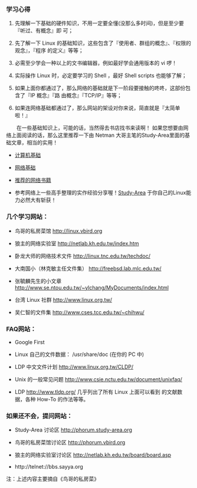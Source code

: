 ### 学习心得
1. 先理解一下基础的硬件知识，不用一定要全懂(没那么多时间)，但是至少要『听过、有概念』即 可；

2. 先了解一下 Linux 的基础知识，这些包含了『使用者、群组的概念』、『权限的观念』，『程序 的定义』等等；

3. 必需至少学会一种以上的文书编辑器，例如最好学会通用版本的 vi 啰！

4. 实际操作 Linux 时，必定要学习的 Shell ，最好 Shell scripts 也能够了解；

5. 如果上面你都通过了，那么网络的基础就是下一阶段要接触的咚咚，这部份包含了『IP 概念』『路 由概念』『TCP/IP』等等；

6. 如果连网络基础都通过了，那么网站的架设对你来说，简直就是『太简单啦！』

&emsp;&emsp;在一些基础知识上，可能的话，当然得去书店找书来读啊！ 如果您想要由网络上面阅读的话，那么这里推荐一下由 Netman 大哥主笔的Study-Area里面的基础文章，相当的实用！
    
* [计算机基础](http://www.study-area.org/compu/compu.htm)

* [网络基础](http://www.study-area.org/network/network.htm)

* [推荐的网络书籍](http://linux.vbird.org/linux_basic/0120howtolinux/0120howtolinux_1.php)

* 参考网络上一些高手整理的实作经验分享喔！[Study-Area](http://www.study-area.org) 于你自己的Linux能力必然大有斩获！

### 几个学习网站：

* 鸟哥的私房菜馆 http://linux.vbird.org

* 狼主的网络实验室 http://netlab.kh.edu.tw/index.htm

* 卧龙大师的网络技术文件 http://linux.tnc.edu.tw/techdoc/

* 大南国小（林克敏主任文件集） http://freebsd.lab.mlc.edu.tw/

* 张毓麟先生的小文章 http://www.se.ntou.edu.tw/~ylchang/MyDocuments/index.html

* 台湾 Linux 社群 http://www.linux.org.tw/

* 吴仁智的文件集 http://www.cses.tcc.edu.tw/~chihwu/


### FAQ网站：

* Google First

* Linux 自己的文件数据： /usr/share/doc (在你的 PC 中)

* LDP 中文文件计划 http://www.linux.org.tw/CLDP/

* Unix 的一般常见问题 http://www.csie.nctu.edu.tw/document/unixfaq/

* LDP http://www.tldp.org/ 几乎列出了所有 Linux 上面可以看到 的文献数据，各种 How-To 的作法等等。

### 如果还不会，提问网站：

* Study-Area 讨论区 http://phorum.study-area.org

* 鸟哥的私房菜馆讨论区 http://phorum.vbird.org

* 狼主的网络实验室讨论区 http://netlab.kh.edu.tw/board/board.asp

* http://telnet://bbs.sayya.org


注：上述内容主要摘自《鸟哥的私房菜》
